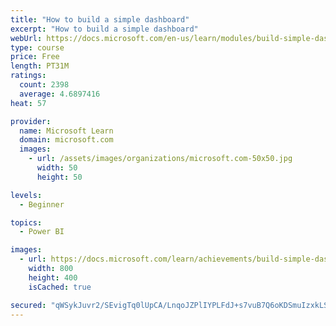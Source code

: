 ```yaml
---
title: "How to build a simple dashboard"
excerpt: "How to build a simple dashboard"
webUrl: https://docs.microsoft.com/en-us/learn/modules/build-simple-dashboard/
type: course
price: Free
length: PT31M
ratings:
  count: 2398
  average: 4.6897416
heat: 57

provider:
  name: Microsoft Learn
  domain: microsoft.com
  images:
    - url: /assets/images/organizations/microsoft.com-50x50.jpg
      width: 50
      height: 50

levels:
  - Beginner

topics:
  - Power BI

images:
  - url: https://docs.microsoft.com/learn/achievements/build-simple-dashboard-social.png
    width: 800
    height: 400
    isCached: true

secured: "qWSykJuvr2/SEvigTq0lUpCA/LnqoJZPlIYPLFdJ+s7vuB7Q6oKDSmuIzxkLS80ETh9ebhOF8QFi9v5MERvLm9Zi5R0Vv0s2Hm2i7sHEAFQNm1btdE+x0ctbN2s+PtYbqg/feJGZYF5g2ktwCNyZ1vk7+MfaR1Il3THtyzMB/R5CTNNmLkOCcrAXQLXZ3Juunl1KgIy0oK54J+wA9KkGZTkdd0u1SHHFMg4Zi1A2qWF1D2Kbu+bvAfS5ltqIxjDmzo0n/9vIvZRVCCkBRwSIteLQFYu6sUfaBgv0q31ERnKltNiamHqdpWsHocXBW1il9bGb0tAoKse7TVEtkSA289r4htOcy3puxAqcaBfa5trqf+0PcpCmMIUzRU39fIVtubu2fPd85kUBoe6rWMwiltI1Sdp5MhFlAve4/HjS5Rs=;dQBvaX104Ckg2qcU7rz92Q=="
---
```



